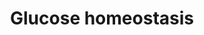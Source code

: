 ---
annotations:
- type: Pathway Ontology
  value: glucose homeostasis pathway
authors:
- MartijnVanIersel
- Khanspers
- AlexanderPico
- MaintBot
- Egonw
- Mkutmon
- Eweitz
description: An organism-level overview of Glucose homeostasis. At this moment the
  focus is on metabolites that can be measured in the plasma, but it would be nice
  to show the interaction between the different organs (Adipose tissue, Liver, Intestine,
  Muscle) as well as the involvement of hormones other than insulin
last-edited: 2021-05-22
organisms:
- Homo sapiens
redirect_from:
- /index.php/Pathway:WP661
- /instance/WP661
schema-jsonld:
- '@context': https://schema.org/
  '@id': https://wikipathways.github.io/pathways/WP661.html
  '@type': Dataset
  creator:
    '@type': Organization
    name: WikiPathways
  description: An organism-level overview of Glucose homeostasis. At this moment the
    focus is on metabolites that can be measured in the plasma, but it would be nice
    to show the interaction between the different organs (Adipose tissue, Liver, Intestine,
    Muscle) as well as the involvement of hormones other than insulin
  keywords:
  - Proteolysis
  - Glycerol
  - Lysine
  - Arginine
  - GCDCA
  - Pyruvate
  - Malate
  - GCA
  - Lactate
  - Ketogenesis
  - Hypoxanthine
  - Histidine
  - Glycolysis
  - Isoleucine
  - Methionine
  - TCDCA
  - Hippuric acid
  - B-OH-butyrate
  - Glucose
  - Insulin
  - Lipolysis
  - Ornithine
  - valine
  - Citrulline
  - Tyrosine
  - Phenylalanine
  license: CC0
  name: Glucose homeostasis
seo: CreativeWork
title: Glucose homeostasis
wpid: WP661
---